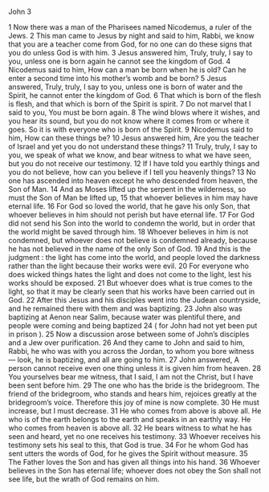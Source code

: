 John 3

1	Now there was a man of the Pharisees named Nicodemus, a ruler of the Jews.
2	This man came to Jesus by night and said to him, Rabbi, we know that you are a teacher come from God, for no one can do these signs that you do unless God is with him.
3	Jesus answered him, Truly, truly, I say to you, unless one is born again he cannot see the kingdom of God.
4	Nicodemus said to him, How can a man be born when he is old? Can he enter a second time into his mother’s womb and be born?
5	Jesus answered, Truly, truly, I say to you, unless one is born of water and the Spirit, he cannot enter the kingdom of God.
6	That which is born of the flesh is flesh, and that which is born of the Spirit is spirit.
7	Do not marvel that I said to you, You must be born again.
8	The wind blows where it wishes, and you hear its sound, but you do not know where it comes from or where it goes. So it is with everyone who is born of the Spirit.
9	Nicodemus said to him, How can these things be?
10	Jesus answered him, Are you the teacher of Israel and yet you do not understand these things?
11	Truly, truly, I say to you, we speak of what we know, and bear witness to what we have seen, but you do not receive our testimony.
12	If I have told you earthly things and you do not believe, how can you believe if I tell you heavenly things?
13	No one has ascended into heaven except he who descended from heaven, the Son of Man.
14	And as Moses lifted up the serpent in the wilderness, so must the Son of Man be lifted up,
15	that whoever believes in him may have eternal life.
16	For God so loved the world, that he gave his only Son, that whoever believes in him should not perish but have eternal life.
17	For God did not send his Son into the world to condemn the world, but in order that the world might be saved through him.
18	Whoever believes in him is not condemned, but whoever does not believe is condemned already, because he has not believed in the name of the only Son of God.
19	And this is the judgment : the light has come into the world, and people loved the darkness rather than the light because their works were evil.
20	For everyone who does wicked things hates the light and does not come to the light, lest his works should be exposed.
21	But whoever does what is true comes to the light, so that it may be clearly seen that his works have been carried out in God.
22	After this Jesus and his disciples went into the Judean countryside, and he remained there with them and was baptizing.
23	John also was baptizing at Aenon near Salim, because water was plentiful there, and people were coming and being baptized
24	( for John had not yet been put in prison ).
25	Now a discussion arose between some of John’s disciples and a Jew over purification.
26	And they came to John and said to him, Rabbi, he who was with you across the Jordan, to whom you bore witness — look, he is baptizing, and all are going to him.
27	John answered, A person cannot receive even one thing unless it is given him from heaven.
28	You yourselves bear me witness, that I said, I am not the Christ, but I have been sent before him.
29	The one who has the bride is the bridegroom. The friend of the bridegroom, who stands and hears him, rejoices greatly at the bridegroom’s voice. Therefore this joy of mine is now complete.
30	He must increase, but I must decrease.
31	He who comes from above is above all. He who is of the earth belongs to the earth and speaks in an earthly way. He who comes from heaven is above all.
32	He bears witness to what he has seen and heard, yet no one receives his testimony.
33	Whoever receives his testimony sets his seal to this, that God is true.
34	For he whom God has sent utters the words of God, for he gives the Spirit without measure.
35	The Father loves the Son and has given all things into his hand.
36	Whoever believes in the Son has eternal life; whoever does not obey the Son shall not see life, but the wrath of God remains on him.

